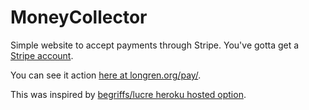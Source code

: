 MoneyCollector
==============

Simple website to accept payments through Stripe. You've gotta get a [Stripe account](https://stripe.com/).

You can see it action [here at longren.org/pay/](http://www.longren.org/pay).

This was inspired by [begriffs/lucre heroku hosted option](https://github.com/begriffs/lucre).
